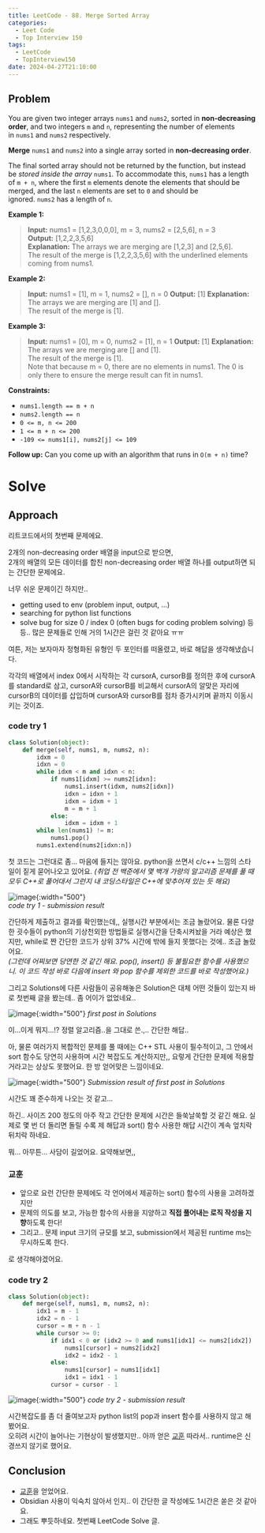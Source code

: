 ```yaml
---
title: LeetCode - 88. Merge Sorted Array
categories:
  - Leet Code
  - Top Interview 150
tags:
  - LeetCode
  - TopInterview150
date: 2024-04-27T21:10:00
---
```


## Problem

You are given two integer arrays `nums1` and `nums2`, sorted in **non-decreasing order**, and two integers `m` and `n`, representing the number of elements in `nums1` and `nums2` respectively.

**Merge** `nums1` and `nums2` into a single array sorted in **non-decreasing order**.

The final sorted array should not be returned by the function, but instead be _stored inside the array_ `nums1`. To accommodate this, `nums1` has a length of `m + n`, where the first `m` elements denote the elements that should be merged, and the last `n` elements are set to `0` and should be ignored. `nums2` has a length of `n`.

**Example 1:**

> **Input:** nums1 = [1,2,3,0,0,0], m = 3, nums2 = [2,5,6], n = 3  
> **Output:** [1,2,2,3,5,6]  
> **Explanation:** The arrays we are merging are [1,2,3] and [2,5,6].  
> The result of the merge is [1,2,2,3,5,6] with the underlined elements coming from nums1.

**Example 2:**

> **Input:** nums1 = [1], m = 1, nums2 = [], n = 0
> **Output:** [1]
> **Explanation:** The arrays we are merging are [1] and [].  
> The result of the merge is [1].

**Example 3:**

> **Input:** nums1 = [0], m = 0, nums2 = [1], n = 1
> **Output:** [1]
> **Explanation:** The arrays we are merging are [] and [1].  
> The result of the merge is [1].  
> Note that because m = 0, there are no elements in nums1. The 0 is only there to ensure the merge result can fit in nums1.

**Constraints:**

- `nums1.length == m + n`
- `nums2.length == n`
- `0 <= m, n <= 200`
- `1 <= m + n <= 200`
- `-109 <= nums1[i], nums2[j] <= 109`

**Follow up:** Can you come up with an algorithm that runs in `O(m + n)` time?

# Solve

## Approach

리트코드에서의 첫번째 문제에요.

2개의 non-decreasing order 배열을 input으로 받으면,  
2개의 배열의 모든 데이터를 합친 non-decreasing order 배열 하나를 output하면 되는 간단한 문제에요.

너무 쉬운 문제이긴 하지만..
- getting used to env (problem input, output, ...)
- searching for python list functions
- solve bug for size 0 / index 0 (often bugs for coding problem solving)
등등.. 많은 문제들로 인해 거의 1시간은 걸린 것 같아요 ㅠㅠ

여튼, 저는 보자마자 정형화된 유형인 두 포인터를 떠올렸고, 바로 해답을 생각해냈습니다.

각각의 배열에서 index 0에서 시작하는 각 cursorA, cursorB를 정의한 후에 cursorA를 standard로 삼고, cursorA와 cursorB를 비교해서 cursorA의 알맞은 자리에 cursorB의 데이터를 삽입하며 cursorA와 cursorB를 점차 증가시키며 끝까지 이동시키는 것이죠.

### code try 1
```python
class Solution(object):
    def merge(self, nums1, m, nums2, n):
        idxm = 0
        idxn = 0
        while idxm < m and idxn < n:
            if nums1[idxm] >= nums2[idxn]:
                nums1.insert(idxm, nums2[idxn])
                idxn = idxn + 1
                idxm = idxm + 1
                m = m + 1
            else:
                idxm = idxm + 1
        while len(nums1) != m:
            nums1.pop()
        nums1.extend(nums2[idxn:n])
```

첫 코드는 그런대로 좀... 마음에 들지는 않아요. python을 쓰면서 c/c++ 느낌의 스타일이 짙게 묻어나오고 있어요. _(취업 전 백준에서 몇 백개 가량의 알고리즘 문제를 풀 때 모두 C++로 풀어대서 그런지 내 코딩스타일은 C++에 맞추어져 있는 듯 해요)_

![image](/assets/img/2024-04-27-leetcode-88/Pasted-image-20240427195242.png){:width="500"}  
_code try 1 - submission result_

간단하게 제출하고 결과를 확인했는데,, 실행시간 부분에서는 조금 놀랐어요. 물론 다양한 굇수들이 python의 기상천외한 방법들로 실행시간을 단축시켜놨을 거라 예상은 했지만, while로 짠 간단한 코드가 상위 37% 시간에 밖에 들지 못했다는 것에.. 조금 놀랐어요.  
_(그런데 어찌보면 당연한 것 같긴 해요. pop(), insert() 등 불필요한 함수를 사용했으니. 이 코드 작성 바로 다음에 insert 와 pop 함수를 제외한 코드를 바로 작성했어요.)_

그리고 Solutions에 다른 사람들이 공유해놓은 Solution은 대체 어떤 것들이 있는지 바로 첫번째 글을 봤는데.. 좀 어이가 없었네요..

![image](/assets/img/2024-04-27-leetcode-88/Pasted-image-20240427200246.png){:width="500"}
_first post in Solutions_

이...이게 뭐지...!? 정렬 알고리즘..을 그대로 쓴.,.. 간단한 해답..

아, 물론 여러가지 복합적인 문제를 풀 때에는 C++ STL 사용이 필수적이고, 그 안에서 sort 함수도 당연히 사용하며 시간 복잡도도 계산하지만,, 요렇게 간단한 문제에 적용할 거라고는 상상도 못했어요. 한 방 얻어맞은 느낌이네요.

![image](/assets/img/2024-04-27-leetcode-88/Pasted-image-20240427200615.png){:width="500"}
_Submission result of first post in Solutions_

시간도 꽤 준수하게 나오는 것 같고...

하긴.. 사이즈 200 정도의 아주 작고 간단한 문제에 시간은 들쑥날쑥할 것 같긴 해요. 실제로 몇 번 더 돌리면 돌릴 수록  제 해답과 sort() 함수 사용한 해답 시간이 계속 엎치락 뒤치락 하네요.

뭐... 아무튼... 사담이 길었어요. 요약해보면,,

### 교훈

- 앞으로 요런 간단한 문제에도 각 언어에서 제공하는 sort() 함수의 사용을 고려하겠지만
- 문제의 의도를 보고, 가능한 함수의 사용을 지양하고 **직접 풀어내는 로직 작성을 지향**하도록 한다!
- 그리고.. 문제 input 크기의 규모를 보고, submission에서 제공된 runtime ms는 무시하도록 한다.

로 생각해야겠어요.

### code try 2

```python
class Solution(object):
    def merge(self, nums1, m, nums2, n):
        idx1 = m - 1
        idx2 = n - 1
        cursor = m + n - 1
        while cursor >= 0:
            if idx1 < 0 or (idx2 >= 0 and nums1[idx1] <= nums2[idx2]) :
                nums1[cursor] = nums2[idx2]
                idx2 = idx2 - 1
            else:
                nums1[cursor] = nums1[idx1]
                idx1 = idx1 - 1
            cursor = cursor - 1
```

![image](/assets/img/2024-04-27-leetcode-88/Pasted-image-20240427201732.png){:width="500"}
_code try 2 - submission result_

시간복잡도를 좀 더 줄여보고자 python list의 pop과 insert 함수를 사용하지 않고 해봤어요.  
오히려 시간이 늘어나는 기현상이 발생했지만.. 아까 얻은 [교훈](#교훈) 따라서.. runtime은 신경쓰지 않기로 했어요.

## Conclusion

- [교훈](#교훈)을 얻었어요.
- Obsidian 사용이 익숙치 않아서 인지.. 이 간단한 글 작성에도 1시간은 쏟은 것 같아요.
- 그래도 뿌듯하네요. 첫번째 LeetCode Solve 글.